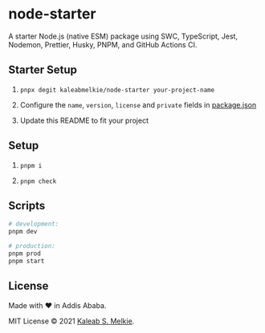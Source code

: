 # node-starter

A starter Node.js (native ESM) package using SWC, TypeScript, Jest, Nodemon, Prettier, Husky, PNPM, and GitHub Actions CI.

## Starter Setup

1. `pnpx degit kaleabmelkie/node-starter your-project-name`

2. Configure the `name`, `version`, `license` and `private` fields in [package.json](package.json)

3. Update this README to fit your project

## Setup

1. `pnpm i`

2. `pnpm check`

## Scripts

```bash
# development:
pnpm dev

# production:
pnpm prod
pnpm start
```

## License

Made with &hearts; in Addis Ababa.

MIT License &copy; 2021 [Kaleab S. Melkie](https://kaleabmelkie.com/).
